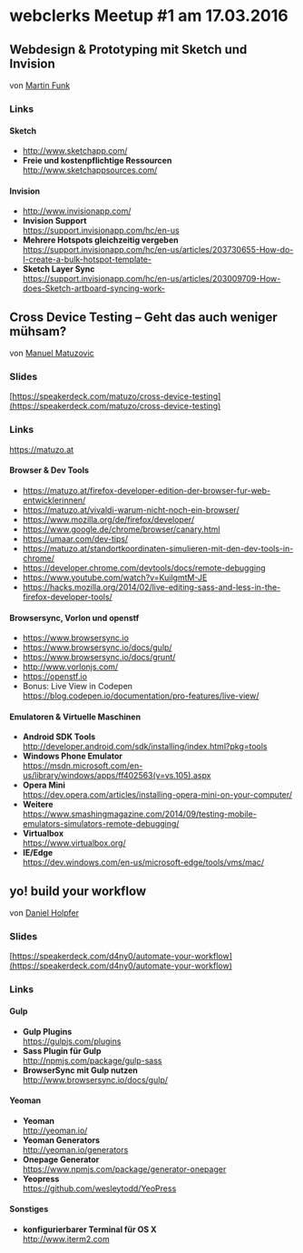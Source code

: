 # webclerks Meetup #1 am 17.03.2016

## Webdesign & Prototyping mit Sketch und Invision 
von [Martin Funk](http://martpage.at)

### Links

#### Sketch

* <http://www.sketchapp.com/>
* **Freie und kostenpflichtige Ressourcen**  
	<http://www.sketchappsources.com/>

#### Invision

* <http://www.invisionapp.com/>
* **Invision Support**  
	<https://support.invisionapp.com/hc/en-us>
* **Mehrere Hotspots gleichzeitig vergeben**  
	<https://support.invisionapp.com/hc/en-us/articles/203730655-How-do-I-create-a-bulk-hotspot-template->
* **Sketch Layer Sync**  
	<https://support.invisionapp.com/hc/en-us/articles/203009709-How-does-Sketch-artboard-syncing-work->

## Cross Device Testing – Geht das auch weniger mühsam?
von [Manuel Matuzovic](https://www.matuzo.at)

### Slides 
[https://speakerdeck.com/matuzo/cross-device-testing](https://speakerdeck.com/matuzo/cross-device-testing)

### Links

<https://matuzo.at>

#### Browser & Dev Tools

* <https://matuzo.at/firefox-developer-edition-der-browser-fur-web-entwicklerinnen/>
* <https://matuzo.at/vivaldi-warum-nicht-noch-ein-browser/>
* <https://www.mozilla.org/de/firefox/developer/>
* <https://www.google.de/chrome/browser/canary.html>
* <https://umaar.com/dev-tips/>
* <https://matuzo.at/standortkoordinaten-simulieren-mit-den-dev-tools-in-chrome/>
* <https://developer.chrome.com/devtools/docs/remote-debugging>
* <https://www.youtube.com/watch?v=KuilgmtM-JE>  
* <https://hacks.mozilla.org/2014/02/live-editing-sass-and-less-in-the-firefox-developer-tools/>

#### Browsersync, Vorlon und openstf

* <https://www.browsersync.io>
* <https://www.browsersync.io/docs/gulp/>  
* <https://www.browsersync.io/docs/grunt/>
* <http://www.vorlonjs.com/>
* <https://openstf.io>
* Bonus: Live View in Codepen <https://blog.codepen.io/documentation/pro-features/live-view/>


#### Emulatoren & Virtuelle Maschinen

* **Android SDK Tools**  
	<http://developer.android.com/sdk/installing/index.html?pkg=tools>
* **Windows Phone Emulator**  
	<https://msdn.microsoft.com/en-us/library/windows/apps/ff402563(v=vs.105).aspx>
* **Opera Mini**  
	<https://dev.opera.com/articles/installing-opera-mini-on-your-computer/>
* **Weitere**  
	<https://www.smashingmagazine.com/2014/09/testing-mobile-emulators-simulators-remote-debugging/>
* **Virtualbox**    
	<https://www.virtualbox.org/>  
* **IE/Edge**  
	<https://dev.windows.com/en-us/microsoft-edge/tools/vms/mac/>


## yo! build your workflow
von [Daniel Holpfer](http://github.com/d4ny0)

### Slides
[https://speakerdeck.com/d4ny0/automate-your-workflow](https://speakerdeck.com/d4ny0/automate-your-workflow)

### Links

#### Gulp

* **Gulp Plugins**  
	<https://gulpjs.com/plugins>
* **Sass Plugin für Gulp**  
	<http://npmjs.com/package/gulp-sass>
* **BrowserSync mit Gulp nutzen**  
	<http://www.browsersync.io/docs/gulp/>
	
#### Yeoman	
	
* **Yeoman**  
	<http://yeoman.io/>
* **Yeoman Generators**  
	<http://yeoman.io/generators>
* **Onepage Generator**  
	<https://www.npmjs.com/package/generator-onepager>
* **Yeopress**  
	<https://github.com/wesleytodd/YeoPress>
	
#### Sonstiges
* **konfigurierbarer Terminal für OS X**  
	<http://www.iterm2.com>
